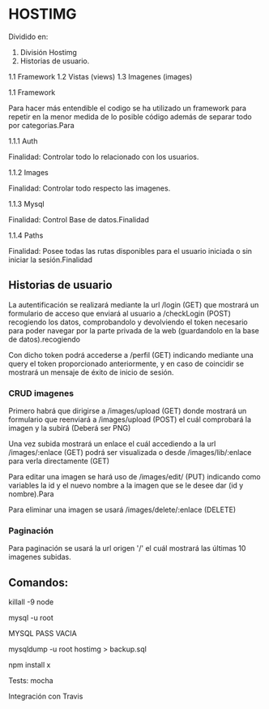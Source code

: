# HOSTIMG

Dividido en:

1. División Hostimg
2. Historias de usuario.

1.1 Framework
1.2 Vistas (views)
1.3 Imagenes (images)

1.1 Framework

Para hacer más entendible el codigo se ha utilizado un framework para repetir en la menor medida de lo posible código además de separar todo por categorias.Para

1.1.1 Auth

Finalidad: Controlar todo lo relacionado con los usuarios.

1.1.2 Images

Finalidad: Controlar todo respecto las imagenes.

1.1.3 Mysql

Finalidad: Control Base de datos.Finalidad

1.1.4 Paths

Finalidad: Posee todas las rutas disponibles para el usuario iniciada o sin iniciar la sesión.Finalidad

## Historias de usuario

La autentificación se realizará mediante la url /login (GET) que mostrará un formulario de acceso que enviará al usuario a /checkLogin (POST) 
recogiendo los datos, comprobandolo y devolviendo el token necesario para poder navegar por la parte privada de la web (guardandolo en la base de datos).recogiendo

Con dicho token podrá accederse a /perfil (GET) indicando mediante una query el token proporcionado anteriormente, y en caso de coincidir se mostrará un mensaje de éxito de inicio de sesión.

### CRUD imagenes

Primero habrá que dirigirse a /images/upload (GET) donde mostrará un formulario que reenviará a /images/upload (POST) el cuál comprobará la imagen y la subirá (Deberá ser PNG)

Una vez subida mostrará un enlace el cuál accediendo a la url /images/:enlace (GET) podrá ser visualizada o desde /images/lib/:enlace para verla directamente (GET)

Para editar una imagen se hará uso de /images/edit/ (PUT) indicando como variables la id y el nuevo nombre a la imagen que se le desee dar (id y nombre).Para

Para eliminar una imagen se usará /images/delete/:enlace (DELETE)

### Paginación

Para paginación se usará la url origen '/' el cuál mostrará las últimas 10 imagenes subidas.

## Comandos:

killall -9 node


mysql -u root

MYSQL PASS VACIA

mysqldump -u root hostimg > backup.sql 

npm install x


Tests: mocha

Integración con Travis